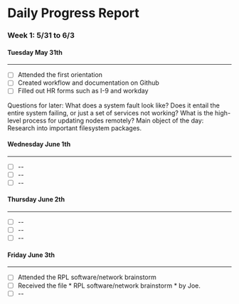 # Daily Progress Report

### Week 1: 5/31 to 6/3 ###
#### Tuesday May 31th ####
----------------------------------------------
- [ ] Attended the first orientation
- [ ] Created workflow and documentation on Github
- [ ] Filled out HR forms such as I-9 and workday

Questions for later:
What does a system fault look like? Does it entail the entire system failing, or just a set of services not working?
What is the high-level process for updating nodes remotely?
Main object of the day: Research into important filesystem packages.

#### Wednesday June 1th ####
----------------------------------------------
- [ ] --
- [ ] --
- [ ] --

#### Thursday June 2th ####
----------------------------------------------
- [ ] --
- [ ] --
- [ ] --

#### Friday June 3th ####
----------------------------------------------
- [ ] Attended the RPL software/network brainstorm
- [ ] Received the file * RPL software/network brainstorm * by Joe.
- [ ] --
